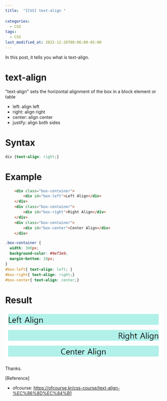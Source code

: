 ```yaml
---
title:  "[CSS] text-align "

categories:
  - CSS
tags:
  - CSS
last_modified_at: 2022-12-26T08:06:00-05:00
---
```


In this post, it tells you what is text-align.

# text-align

"text-align" sets the horizontal alignment of the box in a block element or table

- left: align left
- right: align right
- center: align center
- justify: align both sides

# Syntax

```css
div {text-align: right;}
```

# Example

```html
	<div class="box-container">
		<div id="box-left">Left Align</div>
	</div>
	<div class="box-container">
		<div id="box-right">Right Align</div>
	</div>
	<div class="box-container">
		<div id="box-center">Center Align</div>
	</div>
```

```css
.box-container {
  width: 300px;
  background-color: #9ef3e9;
  margin-bottom: 10px;
}
#box-left{ text-align: left; }
#box-right{ text-align: right;}
#box-center{ text-align: center;}
```

# Result

![text-align-ex](/assets/img/text-align-ex.PNG)

Thanks.

[Reference]
* ofcourse: <https://ofcourse.kr/css-course/text-align-%EC%86%8D%EC%84%B1>
